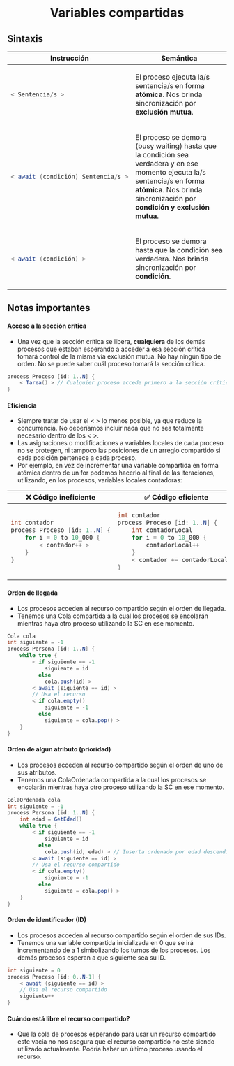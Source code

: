 <h1 align="center">Variables compartidas</h1>

## Sintaxis

<table>
  <thead>
    <tr>
      <th>Instrucción</th>
      <th>Semántica</th>
    </tr>
  </thead>
<tr><td>

```cs
< Sentencia/s >
```

</td><td>

El proceso ejecuta la/s sentencia/s en forma **atómica**. Nos brinda sincronización por **exclusión mutua**.

<tr><td>

```cs
< await (condición) Sentencia/s >
```

</td><td>

El proceso se demora (busy waiting) hasta que la condición sea verdadera y en ese momento ejecuta la/s sentencia/s en forma **atómica**. Nos brinda sincronización por **condición y exclusión mutua**.

<tr><td>

```cs
< await (condición) >
```

</td><td>

El proceso se demora hasta que la condición sea verdadera. Nos brinda sincronización por **condición**.

</table>

## Notas importantes

#### Acceso a la sección crítica

-   Una vez que la sección crítica se libera, **cualquiera** de los demás procesos que estaban esperando a acceder a esa sección crítica tomará control de la misma vía exclusión mutua. No hay ningún tipo de orden. No se puede saber cuál proceso tomará la sección crítica.

```cs
process Proceso [id: 1..N] {
    < Tarea() > // Cualquier proceso accede primero a la sección crítica. Una vez se libera, cualquier otro pasa.
}
```

#### Eficiencia

-   Siempre tratar de usar el < > lo menos posible, ya que reduce la concurrencia. No deberíamos incluir nada que no sea totalmente necesario dentro de los < >.
-   Las asignaciones o modificaciones a variables locales de cada proceso no se protegen, ni tampoco las posiciones de un arreglo compartido si cada posición pertenece a cada proceso.
-   Por ejemplo, en vez de incrementar una variable compartida en forma atómica dentro de un for podemos hacerlo al final de las iteraciones, utilizando, en los procesos, variables locales contadoras:

<table>
  <thead>
    <tr>
      <th>❌ Código ineficiente</th>
      <th>✅ Código eficiente</th>
    </tr>
  </thead>

<tr><td>

```cs
int contador
process Proceso [id: 1..N] {
    for i = 0 to 10_000 {
        < contador++ >
    }
}
```

</td><td>

```cs
int contador
process Proceso [id: 1..N] {
    int contadorLocal
    for i = 0 to 10_000 {
        contadorLocal++
    }
    < contador += contadorLocal >
}
```

</td></tr>
</table>

#### Orden de llegada

-   Los procesos acceden al recurso compartido según el orden de llegada.
-   Tenemos una Cola compartida a la cual los procesos se encolarán mientras haya otro proceso utilizando la SC en ese momento.

```cs
Cola cola
int siguiente = -1
process Persona [id: 1..N] {
    while true {
        < if siguiente == -1
            siguiente = id
          else
            cola.push(id) >
        < await (siguiente == id) >
        // Usa el recurso
        < if cola.empty()
            siguiente = -1
          else
            siguiente = cola.pop() >
    }
}
```

#### Orden de algun atributo (prioridad)

-   Los procesos acceden al recurso compartido según el orden de uno de sus atributos.
-   Tenemos una ColaOrdenada compartida a la cual los procesos se encolarán mientras haya otro proceso utilizando la SC en ese momento.

```cs
ColaOrdenada cola
int siguiente = -1
process Persona [id: 1..N] {
    int edad = GetEdad()
    while true {
        < if siguiente == -1
            siguiente = id
          else
            cola.push(id, edad) > // Inserta ordenado por edad descendientemente
        < await (siguiente == id) >
        // Usa el recurso compartido
        < if cola.empty()
            siguiente = -1
          else
            siguiente = cola.pop() >
    }
}
```

#### Orden de identificador (ID)

-   Los procesos acceden al recurso compartido según el orden de sus IDs.
-   Tenemos una variable compartida inicializada en 0 que se irá incrementando de a 1 simbolizando los turnos de los procesos. Los demás procesos esperan a que siguiente sea su ID.

```cs
int siguiente = 0
process Proceso [id: 0..N-1] {
    < await (siguiente == id) >
    // Usa el recurso compartido
    siguiente++
}
```

#### Cuándo está libre el recurso compartido?

-   Que la cola de procesos esperando para usar un recurso compartido este vacía no nos asegura que el recurso compartido no esté siendo utilizado actualmente. Podría haber un último proceso usando el recurso.
